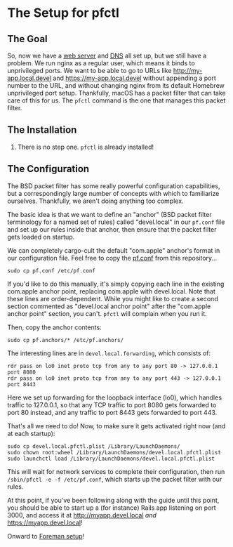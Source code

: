 # The Setup for pfctl

## The Goal

So, now we have a [web server](../01_nginx/) and [DNS](../02_dnsmasq/) all set
up, but we still have a problem. We run nginx as a regular user, which means it
binds to unprivileged ports. We want to be able to go to URLs like
http://my-app.local.devel and https://my-app.local.devel without appending a
port number to the URL, and without changing nginx from its default Homebrew
unprivileged port setup. Thankfully, macOS has a packet filter that can take
care of this for us. The `pfctl` command is the one that manages this packet
filter.

## The Installation

1. There is no step one. `pfctl` is already installed!

## The Configuration

The BSD packet filter has some really powerful configuration capabilities, but a
correspondingly large number of concepts with which to familiarize ourselves.
Thankfully, we aren't doing anything too complex.

The basic idea is that we want to define an "anchor" (BSD packet filter
terminology for a named set of rules) called "devel.local" in our `pf.conf` file
and set up our rules inside that anchor, then ensure that the packet filter
gets loaded on startup.

We can completely cargo-cult the default "com.apple" anchor's format in our
configuration file. Feel free to copy the [pf.conf](pf.conf) from this
repository...

    sudo cp pf.conf /etc/pf.conf

If you'd like to do this manually, it's simply copying each line in the
existing com.apple anchor point, replacing com.apple with devel.local. Note that
these lines are order-dependent. While you might like to create a second section
commented as "devel.local anchor point" after the "com.apple anchor point"
section, you can't. `pfctl` will complain when you run it.

Then, copy the anchor contents:

    sudo cp pf.anchors/* /etc/pf.anchors/

The interesting lines are in `devel.local.forwarding`, which consists of:

```
rdr pass on lo0 inet proto tcp from any to any port 80 -> 127.0.0.1 port 8080
rdr pass on lo0 inet proto tcp from any to any port 443 -> 127.0.0.1 port 8443
```

Here we set up forwarding for the loopback interface (lo0), which handles
traffic to 127.0.0.1, so that any TCP traffic to port 8080 gets forwarded to
port 80 instead, and any traffic to port 8443 gets forwarded to port 443.

That's all we need to do! Now, to make sure it gets activated right now (and at
each startup):

    sudo cp devel.local.pfctl.plist /Library/LaunchDaemons/
    sudo chown root:wheel /Library/LaunchDaemons/devel.local.pfctl.plist
    sudo launchctl load /Library/LaunchDaemons/devel.local.pfctl.plist

This will wait for network services to complete their configuration, then run
`/sbin/pfctl -e -f /etc/pf.conf`, which starts up the packet filter with our
rules.

At this point, if you've been following along with the guide until this point,
you should be able to start up a (for instance) Rails app listening on port
3000, and access it at http://myapp.devel.local *and* https://myapp.devel.local!

Onward to [Foreman setup](../04_foreman/)!
